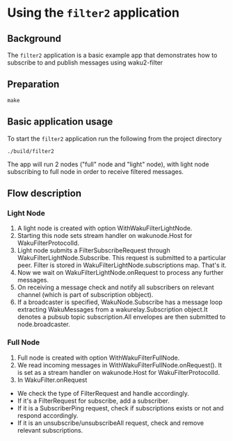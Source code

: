 # Using the `filter2` application

## Background

The `filter2` application is a basic example app that demonstrates how to subscribe to and publish messages using waku2-filter

## Preparation
```
make
```

## Basic application usage

To start the `filter2` application run the following from the project directory

```
./build/filter2
```
The app will run 2 nodes ("full" node and "light" node), with light node subscribing to full node in order to receive filtered messages.


## Flow description

### Light Node
1. A light node is created with option WithWakuFilterLightNode.
2. Starting this node sets stream handler on wakunode.Host for WakuFilterProtocolId.
3. Light node submits a FilterSubscribeRequest through WakuFilterLightNode.Subscribe. This request is submitted to a particular peer.
Filter is stored in WakuFilterLightNode.subscriptions map. That's it.
4. Now we wait on WakuFilterLightNode.onRequest to process any further messages.
5. On receiving a message check and notify all subscribers on relevant channel (which is part of subscription obbject).
6. If a broadcaster is specified, 
  WakuNode.Subscribe has a message loop extracting WakuMessages from a wakurelay.Subscription object.It denotes a pubsub topic subscription.All envelopes are then submitted to node.broadcaster.
### Full Node
1. Full node is created with option WithWakuFilterFullNode.
2. We read incoming messages in WithWakuFilterFullNode.onRequest(). It is set as a stream handler on wakunode.Host for WakuFilterProtocolId.
3. In WakuFilter.onRequest
  * We check the type of FilterRequest and handle accordingly.
  * If it's a FilterRequest for subscribe, add a subscriber.
  * If it is a SubscriberPing request, check if subscriptions exists or not and respond accordingly.
  *  If it is an unsubscribe/unsubscribeAll request, check and remove relevant subscriptions.
